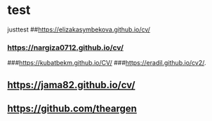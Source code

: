 # test
justtest
##https://elizakasymbekova.github.io/cv/
### https://nargiza0712.github.io/cv/
###https://kubatbekm.github.io/CV/
###https://eradil.github.io/cv2/.

## https://jama82.github.io/cv/
## https://github.com/theargen
